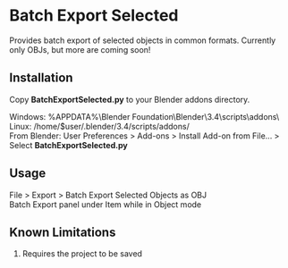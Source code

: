 # Batch Export Selected
Provides batch export of selected objects in common formats. Currently only OBJs, but more are coming soon!

## Installation
Copy **BatchExportSelected.py** to your Blender addons directory.

Windows:      %APPDATA%\Blender Foundation\Blender\3.4\scripts\addons\  
Linux:        /home/$user/.blender/3.4/scripts/addons/  
From Blender: User Preferences > Add-ons > Install Add-on from File... > Select **BatchExportSelected.py**  

## Usage
File > Export > Batch Export Selected Objects as OBJ  
Batch Export panel under Item while in Object mode

## Known Limitations
1. Requires the project to be saved